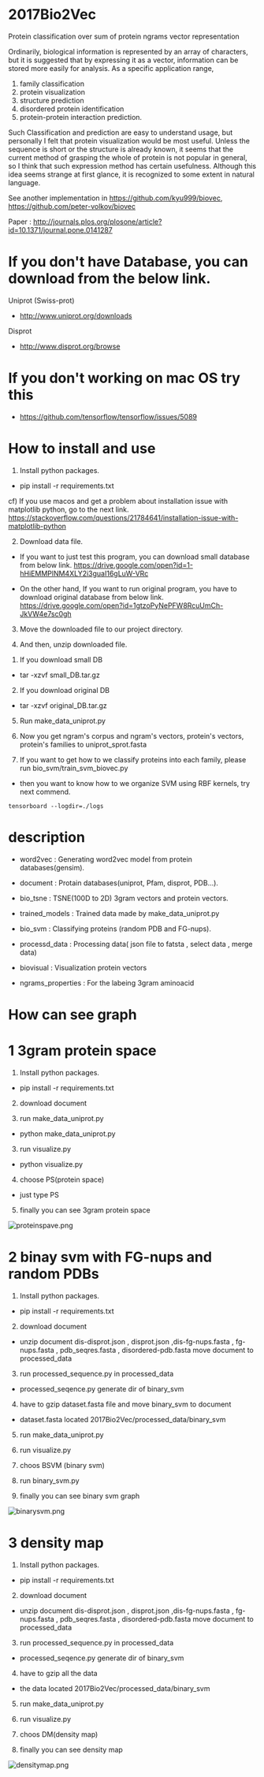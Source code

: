 # 2017Bio2Vec
Protein classification over sum of protein ngrams vector representation

Ordinarily, biological information is represented by an array of characters, but it is suggested that by expressing it as a vector, information can be stored more easily for analysis. As a specific application range,

1. family classification
2. protein visualization
3. structure prediction
4. disordered protein identification
5. protein-protein interaction prediction.

Such Classification and prediction are easy to understand usage, but personally I felt that protein visualization would be most useful. Unless the sequence is short or the structure is already known, it seems that the current method of grasping the whole of protein is not popular in general, so I think that such expression method has certain usefulness. Although this idea seems strange at first glance, it is recognized to some extent in natural language.

See another implementation in https://github.com/kyu999/biovec, https://github.com/peter-volkov/biovec

Paper : http://journals.plos.org/plosone/article?id=10.1371/journal.pone.0141287

If you don't have Database, you can download from the below link.
=================================================================

Uniprot (Swiss-prot)
 - http://www.uniprot.org/downloads

Disprot
 - http://www.disprot.org/browse

If you don't working on mac OS try this
=================================================================
 - https://github.com/tensorflow/tensorflow/issues/5089


How to install and use
=================================================================
1. Install python packages.
  - pip install -r requirements.txt

  cf) If you use macos and get a problem about installation issue with matplotlib python, go to the next link.
     https://stackoverflow.com/questions/21784641/installation-issue-with-matplotlib-python

2. Download data file.
  - If you want to just test this program, you can download small database from below link.
      https://drive.google.com/open?id=1-hHiEMMPlNM4XLY2i3guaI16gLuW-VRc

  - On the other hand, If you want to run original program, you have to download original database from below link.
       https://drive.google.com/open?id=1gtzoPyNePFW8RcuUmCh-JkVW4e7sc0gh

3. Move the downloaded file to our project directory.

4. And then, unzip downloaded file.
  1) If you download small DB
  - tar -xzvf small_DB.tar.gz

  2) If you download original DB
  - tar -xzvf original_DB.tar.gz

5. Run make_data_uniprot.py

6. Now you get ngram's corpus and ngram's vectors, protein's vectors, protein's families to uniprot_sprot.fasta

7. If you want to get how to we classify proteins into each family, please run bio_svm/train_svm_biovec.py
  - then you want to know how to we organize SVM using RBF kernels, try next commend.
   ```  
   tensorboard --logdir=./logs
   ```

description 
=================================================================
  - word2vec : Generating word2vec model from protein databases(gensim).

  - document : Protain databases(uniprot, Pfam, disprot, PDB...).

  - bio_tsne : TSNE(100D to 2D) 3gram vectors and protein vectors.

  - trained_models : Trained data made by make_data_uniprot.py

  - bio_svm : Classifying proteins (random PDB and FG-nups).

  - processd_data : Processing data( json file to fatsta , select data  , merge data)

  - biovisual : Visualization protein vectors

  - ngrams_properties : For the labeing 3gram aminoacid


How can see graph
=================================================================
1 3gram protein space 
=====================
1. Install python packages.
  - pip install -r requirements.txt

2. download document

2. run make_data_uniprot.py
  - python make_data_uniprot.py

3. run visualize.py
  - python visualize.py

4. choose PS(protein space)
  - just type PS

5. finally you can see 3gram protein space

![proteinspave.png](./image/proteinspace.png)

2 binay svm with FG-nups and random PDBs
========================================
1. Install python packages.
  - pip install -r requirements.txt

2. download document
  - unzip document 
    dis-disprot.json , disprot.json ,dis-fg-nups.fasta , fg-nups.fasta , pdb_seqres.fasta , disordered-pdb.fasta
    move document to processed_data

3. run processed_sequence.py in processed_data
  - processed_seqence.py generate dir of binary_svm 

4. have to gzip dataset.fasta file and move binary_svm to document
  - dataset.fasta located 2017Bio2Vec/processed_data/binary_svm

5. run make_data_uniprot.py

6. run visualize.py

7. choos BSVM (binary svm) 

8. run binary_svm.py
    
9. finally you can see binary svm graph

![binarysvm.png](./image/binarysvm.png)

3 density map
============
1. Install python packages.
  - pip install -r requirements.txt

2. download document
  - unzip document 
    dis-disprot.json , disprot.json ,dis-fg-nups.fasta , fg-nups.fasta , pdb_seqres.fasta , disordered-pdb.fasta
    move document to processed_data

3. run processed_sequence.py in processed_data
  - processed_seqence.py generate dir of binary_svm 

4. have to gzip all the data
  - the data  located 2017Bio2Vec/processed_data/binary_svm

5. run make_data_uniprot.py

6. run visualize.py

7. choos DM(density map)

8. finally you can see density map

![densitymap.png](./image/densitymap.png)



